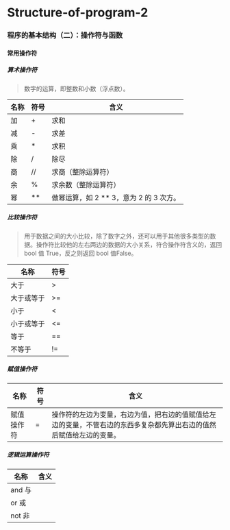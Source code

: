 # Structure-of-program-2

### 程序的基本结构（二）：操作符与函数

#### 常用操作符

##### 算术操作符

> 数字的运算，即整数和小数（浮点数）。

| 名称 | 符号 | 含义                                    |
| ---- | ---- | --------------------------------------- |
| 加   | +    | 求和                                    |
| 减   | -    | 求差                                    |
| 乘   | *    | 求积                                    |
| 除   | /    | 除尽                                    |
| 商   | //   | 求商（整除运算符）                      |
| 余   | %    | 求余数（整除运算符）                    |
| 幂   | **   | 做幂运算，如 2 ** 3，意为 2 的 3 次方。 |

##### 比较操作符

> 用于数据之间的大小比较，除了数字之外，还可以用于其他很多类型的数据。操作符比较他的左右两边的数据的大小关系，符合操作符含义的，返回 bool 值 True，反之则返回 bool 值False。

| 名称       | 符号 |
| ---------- | ---- |
| 大于       | >    |
| 大于或等于 | >=   |
| 小于       | <    |
| 小于或等于 | <=   |
| 等于       | ==   |
| 不等于     | !=   |

##### 赋值操作符

| 名称       | 符号 | 含义                                                         |
| ---------- | ---- | ------------------------------------------------------------ |
| 赋值操作符 | =    | 操作符的左边为变量，右边为值，把右边的值赋值给左边的变量，不管右边的东西多复杂都先算出右边的值然后赋值给左边的变量。 |

##### 逻辑运算操作符



| 名称   | 含义 |
| ------ | ---- |
| and 与 |      |
| or 或  |      |
| not 非 |      |

